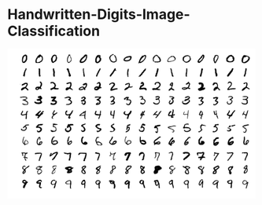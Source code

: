 # Handwritten-Digits-Image-Classification
![](https://github.com/aniketsoni1/Handwritten-Digits-Image-Classification/blob/master/Mnist.png)
